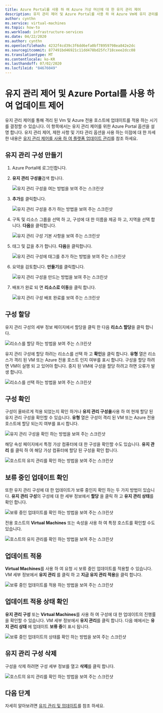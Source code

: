```yaml
---
title: Azure Portal를 사용 하 여 Azure 가상 머신에 대 한 유지 관리 제어
description: 유지 관리 제어 및 Azure Portal를 사용 하 여 Azure Vm에 유지 관리를 적용 하는 시기를 제어 하는 방법을 알아봅니다.
author: cynthn
ms.service: virtual-machines
ms.topic: how-to
ms.workload: infrastructure-services
ms.date: 04/22/2020
ms.author: cynthn
ms.openlocfilehash: 4232f4cd39c3f6dd6efa0bf78959798ea842e2dc
ms.sourcegitcommit: 877491bd46921c11dd478bd25fc718ceee2dcc08
ms.translationtype: MT
ms.contentlocale: ko-KR
ms.lasthandoff: 07/02/2020
ms.locfileid: "84676049"
---
```

# <a name="control-updates-with-maintenance-control-and-the-azure-portal"></a>유지 관리 제어 및 Azure Portal를 사용 하 여 업데이트 제어

유지 관리 제어를 통해 격리 된 Vm 및 Azure 전용 호스트에 업데이트를 적용 하는 시기를 결정할 수 있습니다. 이 항목에서는 유지 관리 제어를 위한 Azure Portal 옵션을 설명 합니다. 유지 관리 제어, 제한 사항 및 기타 관리 옵션을 사용 하는 이점에 대 한 자세한 내용은 [유지 관리 제어를 사용 하 여 플랫폼 업데이트 관리](maintenance-control.md)를 참조 하세요.

## <a name="create-a-maintenance-configuration"></a>유지 관리 구성 만들기

1. Azure Portal에 로그인합니다.

1. **유지 관리 구성을**검색 합니다.

   ![유지 관리 구성을 여는 방법을 보여 주는 스크린샷](media/virtual-machines-maintenance-control-portal/maintenance-configurations-search.png)

1. **추가**를 클릭합니다.

   ![유지 관리 구성을 추가 하는 방법을 보여 주는 스크린샷](media/virtual-machines-maintenance-control-portal/maintenance-configurations-add.png)

1. 구독 및 리소스 그룹을 선택 하 고, 구성에 대 한 이름을 제공 하 고, 지역을 선택 합니다. **다음**을 클릭합니다.

   ![유지 관리 구성 기본 사항을 보여 주는 스크린샷](media/virtual-machines-maintenance-control-portal/maintenance-configurations-basics.png)

1. 태그 및 값을 추가 합니다. **다음**을 클릭합니다.

   ![유지 관리 구성에 태그를 추가 하는 방법을 보여 주는 스크린샷](media/virtual-machines-maintenance-control-portal/maintenance-configurations-tags.png)

1. 요약을 검토합니다. **만들기**를 클릭합니다.

   ![유지 관리 구성을 만드는 방법을 보여 주는 스크린샷](media/virtual-machines-maintenance-control-portal/maintenance-configurations-create.png)

1. 배포가 완료 되 면 **리소스로 이동**을 클릭 합니다.

   ![유지 관리 구성 배포 완료를 보여 주는 스크린샷](media/virtual-machines-maintenance-control-portal/maintenance-configurations-deployment-complete.png)

## <a name="assign-the-configuration"></a>구성 할당

유지 관리 구성의 세부 정보 페이지에서 할당을 클릭 한 다음 **리소스 할당**을 클릭 합니다. 

![리소스를 할당 하는 방법을 보여 주는 스크린샷](media/virtual-machines-maintenance-control-portal/maintenance-configurations-add-assignment.png)

유지 관리 구성에 할당 하려는 리소스를 선택 하 고 **확인**을 클릭 합니다. **유형** 열은 리소스가 격리 된 VM 또는 Azure 전용 호스트 인지 여부를 표시 합니다. 구성을 할당 하려면 VM이 실행 되 고 있어야 합니다. 중지 된 VM에 구성을 할당 하려고 하면 오류가 발생 합니다. 

<!---Shantanu to add details about the error case--->

![리소스를 선택 하는 방법을 보여 주는 스크린샷](media/virtual-machines-maintenance-control-portal/maintenance-configurations-select-resource.png)

## <a name="check-configuration"></a>구성 확인

구성이 올바르게 적용 되었는지 확인 하거나 **유지 관리 구성을**사용 하 여 현재 할당 된 유지 관리 구성을 확인할 수 있습니다. **유형** 열은 구성이 격리 된 VM 또는 Azure 전용 호스트에 할당 되는지 여부를 표시 합니다. 

![유지 관리 구성을 확인 하는 방법을 보여 주는 스크린샷](media/virtual-machines-maintenance-control-portal/maintenance-configurations-host-type.png)

해당 속성 페이지에서 특정 가상 컴퓨터에 대 한 구성을 확인할 수도 있습니다. **유지 관리** 를 클릭 하 여 해당 가상 컴퓨터에 할당 된 구성을 확인 합니다.

![호스트의 유지 관리를 확인 하는 방법을 보여 주는 스크린샷](media/virtual-machines-maintenance-control-portal/maintenance-configurations-check-config.png)

## <a name="check-for-pending-updates"></a>보류 중인 업데이트 확인

또한 유지 관리 구성에 대 한 업데이트가 보류 중인지 확인 하는 두 가지 방법이 있습니다. **유지 관리 구성**의 구성에 대 한 세부 정보에서 **할당** 을 클릭 하 고 **유지 관리 상태**를 확인 합니다.

![보류 중인 업데이트를 확인 하는 방법을 보여 주는 스크린샷](media/virtual-machines-maintenance-control-portal/maintenance-configurations-pending.png)

전용 호스트의 **Virtual Machines** 또는 속성을 사용 하 여 특정 호스트를 확인할 수도 있습니다. 

![호스트의 유지 관리를 확인 하는 방법을 보여 주는 스크린샷](media/virtual-machines-maintenance-control-portal/maintenance-configurations-pending-vm.png)

## <a name="apply-updates"></a>업데이트 적용

**Virtual Machines**를 사용 하 여 요청 시 보류 중인 업데이트를 적용할 수 있습니다. VM 세부 정보에서 **유지 관리** 를 클릭 하 고 **지금 유지 관리 적용**을 클릭 합니다.

![보류 중인 업데이트를 적용 하는 방법을 보여 주는 스크린샷](media/virtual-machines-maintenance-control-portal/maintenance-configurations-apply-updates-now.png)

## <a name="check-the-status-of-applying-updates"></a>업데이트 적용 상태 확인 

**유지 관리 구성** 또는 **Virtual Machines**를 사용 하 여 구성에 대 한 업데이트의 진행률을 확인할 수 있습니다. VM 세부 정보에서 **유지 관리**를 클릭 합니다. 다음 예에서는 **유지 관리 상태** 에 업데이트 **보류 중**이 표시 됩니다.

![보류 중인 업데이트의 상태를 확인 하는 방법을 보여 주는 스크린샷](media/virtual-machines-maintenance-control-portal/maintenance-configurations-status.png)

## <a name="delete-a-maintenance-configuration"></a>유지 관리 구성 삭제

구성을 삭제 하려면 구성 세부 정보를 열고 **삭제**를 클릭 합니다.

![호스트의 유지 관리를 확인 하는 방법을 보여 주는 스크린샷](media/virtual-machines-maintenance-control-portal/maintenance-configurations-delete.png)


## <a name="next-steps"></a>다음 단계

자세히 알아보려면 [유지 관리 및 업데이트](maintenance-and-updates.md)를 참조 하세요.
